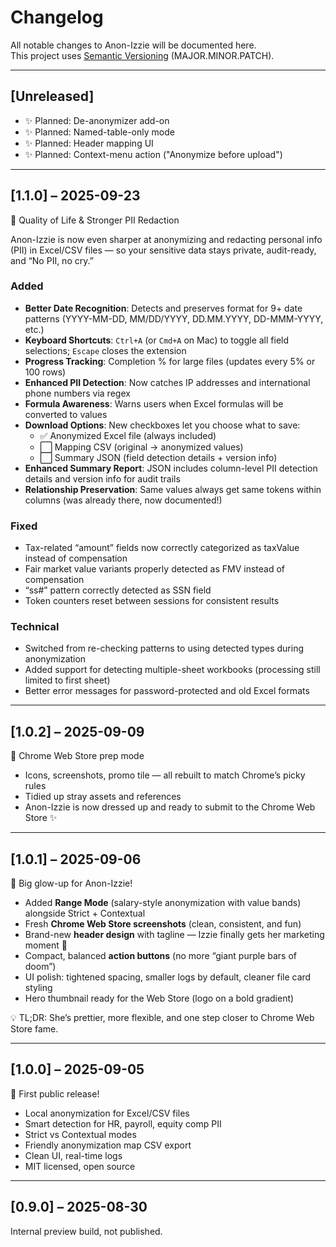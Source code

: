 # Changelog

All notable changes to Anon-Izzie will be documented here.  
This project uses [Semantic Versioning](https://semver.org/) (MAJOR.MINOR.PATCH).

---

## [Unreleased]
- ✨ Planned: De-anonymizer add-on
- ✨ Planned: Named-table-only mode
- ✨ Planned: Header mapping UI
- ✨ Planned: Context-menu action ("Anonymize before upload")

---

## [1.1.0] – 2025-09-23
🎯 Quality of Life & Stronger PII Redaction  

Anon-Izzie is now even sharper at anonymizing and redacting personal info (PII) in Excel/CSV files — so your sensitive data stays private, audit-ready, and “No PII, no cry.”

### Added
- **Better Date Recognition**: Detects and preserves format for 9+ date patterns (YYYY-MM-DD, MM/DD/YYYY, DD.MM.YYYY, DD-MMM-YYYY, etc.)
- **Keyboard Shortcuts**: `Ctrl+A` (or `Cmd+A` on Mac) to toggle all field selections; `Escape` closes the extension
- **Progress Tracking**: Completion % for large files (updates every 5% or 100 rows)
- **Enhanced PII Detection**: Now catches IP addresses and international phone numbers via regex
- **Formula Awareness**: Warns users when Excel formulas will be converted to values
- **Download Options**: New checkboxes let you choose what to save:
  - ✅ Anonymized Excel file (always included)  
  - ⬜ Mapping CSV (original → anonymized values)  
  - ⬜ Summary JSON (field detection details + version info)  
- **Enhanced Summary Report**: JSON includes column-level PII detection details and version info for audit trails
- **Relationship Preservation**: Same values always get same tokens within columns (was already there, now documented!)

### Fixed
- Tax-related “amount” fields now correctly categorized as taxValue instead of compensation
- Fair market value variants properly detected as FMV instead of compensation
- “ss#” pattern correctly detected as SSN field
- Token counters reset between sessions for consistent results

### Technical
- Switched from re-checking patterns to using detected types during anonymization
- Added support for detecting multiple-sheet workbooks (processing still limited to first sheet)
- Better error messages for password-protected and old Excel formats

---

## [1.0.2] – 2025-09-09
🏪 Chrome Web Store prep mode  

- Icons, screenshots, promo tile — all rebuilt to match Chrome’s picky rules  
- Tidied up stray assets and references  
- Anon-Izzie is now dressed up and ready to submit to the Chrome Web Store ✨

---

## [1.0.1] – 2025-09-06
🚀 Big glow-up for Anon-Izzie!  

- Added **Range Mode** (salary-style anonymization with value bands) alongside Strict + Contextual  
- Fresh **Chrome Web Store screenshots** (clean, consistent, and fun)  
- Brand-new **header design** with tagline — Izzie finally gets her marketing moment 🎤  
- Compact, balanced **action buttons** (no more “giant purple bars of doom”)  
- UI polish: tightened spacing, smaller logs by default, cleaner file card styling  
- Hero thumbnail ready for the Web Store (logo on a bold gradient)  

💡 TL;DR: She’s prettier, more flexible, and one step closer to Chrome Web Store fame.
 
---

## [1.0.0] – 2025-09-05
🎉 First public release!  

- Local anonymization for Excel/CSV files  
- Smart detection for HR, payroll, equity comp PII  
- Strict vs Contextual modes  
- Friendly anonymization map CSV export  
- Clean UI, real-time logs  
- MIT licensed, open source  

---

## [0.9.0] – 2025-08-30
Internal preview build, not published.  
